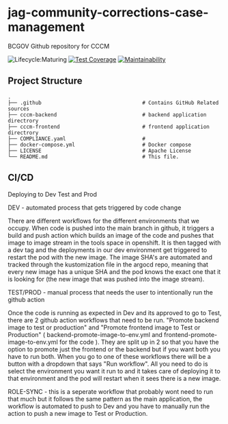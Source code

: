 # jag-community-corrections-case-management
BCGOV Github repository for CCCM

![Lifecycle:Maturing](https://img.shields.io/badge/Lifecycle-Maturing-007EC6)
[![Test Coverage](https://api.codeclimate.com/v1/badges/a2320cfbbc0d3c23dbbf/test_coverage)](https://codeclimate.com/github/bcgov/jag-community-corrections-case-management/test_coverage)
[![Maintainability](https://api.codeclimate.com/v1/badges/a2320cfbbc0d3c23dbbf/maintainability)](https://codeclimate.com/github/bcgov/jag-community-corrections-case-management/maintainability)

## Project Structure

    .
    ├── .github                                 # Contains GitHub Related sources
    ├── cccm-backend                            # backend application directrory                                               
    ├── cccm-frontend                			# frontend application directrory 
    ├── COMPLIANCE.yaml                         #
	├── docker-compose.yml                      # Docker compose 	
    ├── LICENSE                                 # Apache License
    └── README.md                               # This file.

## CI/CD
Deploying to Dev Test and Prod

DEV - automated process that gets triggered by code change 

There are different workflows for the different environments that we occupy. When code is pushed into the main branch in github, it triggers a build and push action which builds an image of the code and pushes that image to image stream in the tools space in openshift. It is then tagged with a dev tag and the deployments in our dev environment get triggered to restart the pod with the new image. The image SHA's are automated and tracked through the kustomization file in the argocd repo, meaning that every new image has a unique SHA and the pod knows the exact one that it is looking for (the new image that was pushed into the image stream).  

TEST/PROD - manual process that needs the user to intentionally run the github action

Once the code is running as expected in Dev and its approved to go to Test, there are 2 github action workflows that need to be run. "Promote backend image to test or production" and "Promote frontend image to Test or Production" ( backend-promote-image-to-env.yml and frontend-promote-image-to-env.yml for the code ). They are split up in 2 so that you have the option to promote just the frontend or the backend but if you want both you have to run both. When you go to one of these workflows there will be a button with a dropdown that says "Run workflow". All you need to do is select the environment you want it run to and it takes care of deploying it to that environment and the pod will restart when it sees there is a new image. 

ROLE-SYNC - this is a seperate workflow that probably wont need to run that much but it follows the same pattern as the main application, the workflow is automated to push to Dev and you have to manually run the action to push a new image to Test or Production. 
